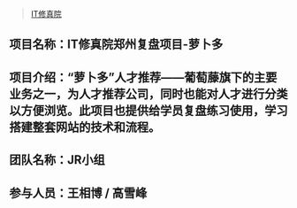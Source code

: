 > [IT修真院](http://www.jnshu.com/home)
## 项目名称：IT修真院郑州复盘项目-萝卜多
## 项目介绍：“萝卜多”人才推荐——葡萄藤旗下的主要业务之一，为人才推荐公司，同时也能对人才进行分类以方便浏览。此项目也提供给学员复盘练习使用，学习搭建整套网站的技术和流程。
## 团队名称：JR小组
## 参与人员：王相博 / 高雪峰